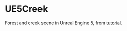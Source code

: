 # UE5Creek
Forest and creek scene in Unreal Engine 5, from [tutorial](https://www.youtube.com/watch?v=gQmiqmxJMtA).
